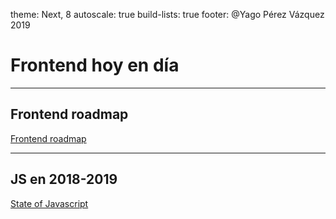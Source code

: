 theme: Next, 8
autoscale: true
build-lists: true
footer: @Yago Pérez Vázquez 2019

# Frontend hoy en día

---

## Frontend roadmap

[Frontend roadmap](https://github.com/kamranahmedse/developer-roadmap)

---

## JS en 2018-2019

[State of Javascript](https://2018.stateofjs.com)


